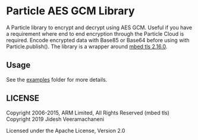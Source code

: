 # Particle AES GCM Library

A Particle library to encrypt and decrypt using AES GCM. Useful if you have a requirement where end to end encryption through the Particle Cloud is required. Encode encrypted data with Base85 or Base64 before using with Particle.publish(). The library is a wrapper around [mbed tls 2.16.0](https://github.com/ARMmbed/mbedtls/releases/tag/mbedtls-2.16.0).

## Usage

See the [examples](examples) folder for more details.

## LICENSE

Copyright 2006-2015, ARM Limited, All Rights Reserved (mbed tls) 
Copyright 2019 Jidesh Veeramachaneni

Licensed under the Apache License, Version 2.0
